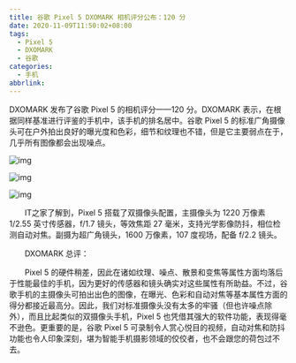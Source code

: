```yaml
---
title: 谷歌 Pixel 5 DXOMARK 相机评分公布：120 分
date: 2020-11-09T11:50:02+08:00
tags:
  - Pixel 5
  - DXOMARK
  - 谷歌
categories:
  - 手机
abbrlink:
---
```


DXOMARK 发布了谷歌 Pixel 5 的相机评分——120 分。DXOMARK 表示，在根据同样基准进行评鉴的手机中，该手机的排名居中。谷歌 Pixel 5 的标准广角摄像头可在户外拍出良好的曝光度和色彩，细节和纹理也不错，但是它主要弱点在于，几乎所有图像都会出现噪点。

![img](https://cdn.jsdelivr.net/gh/yakeing/Documentation@main/Hexo/images/6d84-kcieyvy8111505.jpg)

![img](https://cdn.jsdelivr.net/gh/yakeing/Documentation@main/Hexo/images/c703-kcieyvy8111506.jpg)

![img](https://cdn.jsdelivr.net/gh/yakeing/Documentation@main/Hexo/images/632e-kcieyvy8111545.jpg)

　　IT之家了解到，Pixel 5 搭载了双摄像头配置，主摄像头为 1220 万像素 1/2.55 英寸传感器，f/1.7 镜头，等效焦距 27 毫米，支持光学影像防抖，相位检测自动对焦。副摄为超广角镜头，1600 万像素，107 度视场，配备 f/2.2 镜头。

　　DXOMARK 总评：

　　Pixel 5 的硬件稍差，因此在诸如纹理、噪点、散景和变焦等属性方面均落后于性能最佳的手机，因为更好的传感器和镜头确实对这些属性有所助益。不过，谷歌手机的主摄像头可拍出出色的图像，在曝光、色彩和自动对焦等基本属性方面的得分都接近最高分。因此，我们对标准摄像头没有太多的牢骚（但也许噪点除外），而且比起类似的双摄像头手机，Pixel 5 也凭借其强大的软件功能，表现得毫不逊色。更重要的是，谷歌 Pixel 5 可录制令人赏心悦目的视频，自动对焦和防抖功能也令人印象深刻，堪为智能手机摄影领域的佼佼者，也不会跟您的荷包过不去。